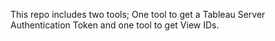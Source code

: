 This repo includes two tools; One tool to get a Tableau Server Authentication Token and one tool to get View IDs. 
